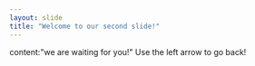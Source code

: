 ```yaml
---
layout: slide
title: "Welcome to our second slide!"
---
```

content:"we are waiting for you!"
Use the left arrow to go back!
